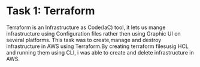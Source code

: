 # Task 1: Terraform
Terraform is an Infrastructure as Code(IaC) tool, it lets us mange infrastructure using Configuration files rather then using Graphic UI on several platforms. This task was to create,manage and destroy infrastructure in AWS using Terraform.By creating terraform filesusig HCL and running them using CLI, i was able to create and delete infrastructure in AWS.
